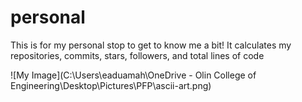# personal
This is for my personal stop to get to know me a bit! It calculates my repositories, commits, stars, followers, and total lines of code

![My Image](C:\Users\eaduamah\OneDrive - Olin College of Engineering\Desktop\Pictures\PFP\ascii-art.png)

